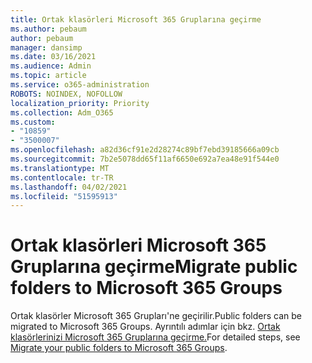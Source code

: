 ```yaml
---
title: Ortak klasörleri Microsoft 365 Gruplarına geçirme
ms.author: pebaum
author: pebaum
manager: dansimp
ms.date: 03/16/2021
ms.audience: Admin
ms.topic: article
ms.service: o365-administration
ROBOTS: NOINDEX, NOFOLLOW
localization_priority: Priority
ms.collection: Adm_O365
ms.custom:
- "10859"
- "3500007"
ms.openlocfilehash: a82d36cf91e2d28274c89bf7ebd39185666a09cb
ms.sourcegitcommit: 7b2e5078dd65f11af6650e692a7ea48e91f544e0
ms.translationtype: MT
ms.contentlocale: tr-TR
ms.lasthandoff: 04/02/2021
ms.locfileid: "51595913"
---
```

# <a name="migrate-public-folders-to-microsoft-365-groups"></a><span data-ttu-id="2a721-102">Ortak klasörleri Microsoft 365 Gruplarına geçirme</span><span class="sxs-lookup"><span data-stu-id="2a721-102">Migrate public folders to Microsoft 365 Groups</span></span>

<span data-ttu-id="2a721-103">Ortak klasörler Microsoft 365 Grupları'ne geçirilir.</span><span class="sxs-lookup"><span data-stu-id="2a721-103">Public folders can be migrated to Microsoft 365 Groups.</span></span> <span data-ttu-id="2a721-104">Ayrıntılı adımlar için bkz. [Ortak klasörlerinizi Microsoft 365 Gruplarına geçirme.](https://aka.ms/PFToM365Group)</span><span class="sxs-lookup"><span data-stu-id="2a721-104">For detailed steps, see [Migrate your public folders to Microsoft 365 Groups](https://aka.ms/PFToM365Group).</span></span>